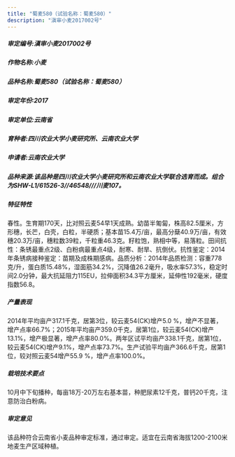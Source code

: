 ```yaml
---
title: "蜀麦580（试验名称：蜀麦580）"
description: "滇审小麦2017002号"
---
```

##### 审定编号:滇审小麦2017002号

##### 作物名称:小麦

##### 品种名称:蜀麦580（试验名称：蜀麦580）

##### 审定年份:2017

##### 审定单位:云南省

##### 育种者:四川农业大学小麦研究所、云南农业大学

##### 申请者:云南农业大学

##### 品种来源:该品种是四川农业大学小麦研究所和云南农业大学联合选育而成。组合为SHW-L1/61526-3//46548///川麦107。

##### 特征特性
春性。生育期170天，比对照云麦54早1天成熟。幼苗半匍匐，株高82.5厘米，方形穗，长芒，白壳，白粒，半硬质；基本苗15.4万/亩，最高分蘖40.9万/亩，有效穗20.3万/亩，穗粒数39粒，千粒重46.3克。籽粒饱，熟相中等，易落粒。田间抗性：条锈最重点2级、白粉病最重点4级，耐寒、耐旱、抗倒伏。抗性鉴定：2014年条锈病接种鉴定：苗期及成株期感病。品质分析：2014年品质检测：容重778克/升，蛋白质15.48%，湿面筋34.2%，沉降值26.2毫升，吸水率57.3%，稳定时间2.0分钟，最大抗延阻力115EU，拉伸面积34.3平方厘米，延伸性192毫米，硬度指数56.8。

##### 产量表现
2014年平均亩产317.1千克，居第3位，较云麦54(CK)增产5.0 %，增产不显著，增产点率66.7%；2015年平均亩产359.0千克，居第1位，较云麦54(CK)增产13.1%，增产极显著，增产点率80.0%。两年区试平均亩产338.1千克，居第1位，较云麦54(CK)增产9.1%，增产点率73.7%。生产试验平均亩产366.6千克，居第1位，较对照云麦54增产55.9 %，增产点率100.0%。

##### 栽培技术要点
10月中下旬播种，每亩18万-20万左右基本苗，种肥尿素12千克，普钙20千克，注意防治白粉病。

##### 审定意见
该品种符合云南省小麦品种审定标准，通过审定。适宜在云南省海拔1200-2100米地麦生产区域种植。
